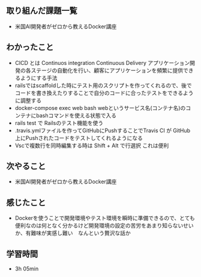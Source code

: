 ## 取り組んだ課題一覧
- 米国AI開発者がゼロから教えるDocker講座
## わかったこと
- CICD とは Continuos integration Continuous Delivery アプリケーション開発の各ステージの自動化を行い、顧客にアプリケーションを頻繁に提供できるようにする手法
- railsではscaffoldした時にテスト用のスクリプトを作ってくれるので、後でコードを書き換えたりすることで自分のコードに合ったテストをできるように調整する
- docker-compose exec web bash webというサービス名(コンテナ名)のコンテナにbashコマンドを使える状態で入る
- rails test で Railsのテスト機能を使う
- .travis.ymlファイルを作ってGitHubにPushすることでTravis CI が GitHub上にPushされたコードをテストしてくれるようになる
- Vscで複数行を同時編集する時は Shift + Alt で行選択 これは便利
## 次やること
- 米国AI開発者がゼロから教えるDocker講座
## 感じたこと
- Dockerを使うことで開発環境やテスト環境を瞬時に準備できるので、とても便利なのは何となく分かるけど開発環境の設定の苦労をあまり知らないせいか、有難味が実感し難い　なんという贅沢な話か
## 学習時間
- 3h 05min
